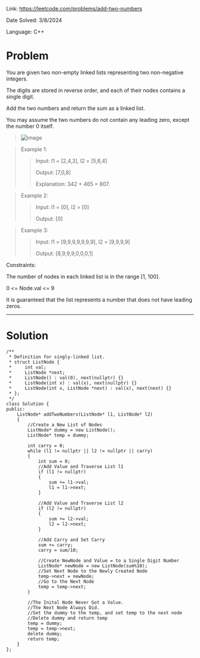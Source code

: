 Link: https://leetcode.com/problems/add-two-numbers

Date Solved: 3/8/2024

Language: C++

# Problem

You are given two non-empty linked lists representing two non-negative integers. 

The digits are stored in reverse order, and each of their nodes contains a single digit. 

Add the two numbers and return the sum as a linked list.

You may assume the two numbers do not contain any leading zero, except the number 0 itself.

>![image](https://github.com/BrianDang03/Leet-Code-Solved/assets/124744302/2adc2f4e-65c7-4a41-a67e-e2cef6877fb5)

>Example 1:
>
>>Input: l1 = [2,4,3], l2 = [5,6,4]
>>
>>Output: [7,0,8]
>>
>>Explanation: 342 + 465 = 807.

>Example 2:
>
>>Input: l1 = [0], l2 = [0]
>>
>>Output: [0]

>Example 3:
>
>>Input: l1 = [9,9,9,9,9,9,9], l2 = [9,9,9,9]
>>
>>Output: [8,9,9,9,0,0,0,1]
 

Constraints:

The number of nodes in each linked list is in the range [1, 100].

0 <= Node.val <= 9

It is guaranteed that the list represents a number that does not have leading zeros.

---

# Solution

```
/**
 * Definition for singly-linked list.
 * struct ListNode {
 *     int val;
 *     ListNode *next;
 *     ListNode() : val(0), next(nullptr) {}
 *     ListNode(int x) : val(x), next(nullptr) {}
 *     ListNode(int x, ListNode *next) : val(x), next(next) {}
 * };
 */
class Solution {
public:
    ListNode* addTwoNumbers(ListNode* l1, ListNode* l2) 
    {
        //Create a New List of Nodes
        ListNode* dummy = new ListNode();
        ListNode* temp = dummy;

        int carry = 0;
        while (l1 != nullptr || l2 != nullptr || carry)
        {
            int sum = 0;
            //Add Value and Traverse List l1 
            if (l1 != nullptr)
            {
                sum += l1->val;
                l1 = l1->next;
            }

            //Add Value and Traverse List l2
            if (l2 != nullptr)
            {
                sum += l2->val;
                l2 = l2->next;
            }

            //Add Carry and Set Carry
            sum += carry;
            carry = sum/10;

            //Create NewNode and Value = to a Single Digit Number 
            ListNode* newNode = new ListNode(sum%10);
            //Set Next Node to the Newly Created Node
            temp->next = newNode;
            //Go to the Next Node
            temp = temp->next;
        }    

        //The Inital Node Never Got a Value.
        //The Next Node Always Did.
        //Set the dummy to the temp, and set temp to the next node
        //Delete dummy and return temp 
        temp = dummy;
        temp = temp->next;
        delete dummy;
        return temp;
    }
};
```
